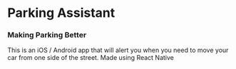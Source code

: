 # Parking Assistant
### Making Parking Better

This is an iOS / Android app that will alert you when you need to move your car from one side of the street.
Made using React Native
